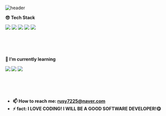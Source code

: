 ![header](https://capsule-render.vercel.app/api?type=waving&color=default(#f6c1ce)&height=300&section=header&text=HyewonShin&fontSize=90)


<strong>😎 Tech Stack</strong></br>

<img src="https://img.shields.io/badge/html-E34F26?style=for-the-badge&logo=html5&logoColor=white"> <img src="https://img.shields.io/badge/css-1572B6?style=for-the-badge&logo=css3&logoColor=white"> <img src="https://img.shields.io/badge/JAVA-007396?style=for-the-badge&logo=java&logoColor=white"> <img src="https://img.shields.io/badge/Spring-6DB33F?style=for-the-badge&logo=Spring&logoColor=white"> <img src="https://img.shields.io/badge/oracle-F80000?style=for-the-badge&logo=oracle&logoColor=white">
<br/>
<br/>
<br/>
<br/>
<br/>

<strong>🌱 I’m currently learning<strong><br/>
 
<img src="https://img.shields.io/badge/JavaScript-F7DF1E?style=flat-square&logo=JavaScript&logoColor=white"/>
<img src="https://img.shields.io/badge/Node.js-339933?style=flat-square&logo=Node.js&logoColor=white"/>
<img src="https://img.shields.io/badge/Python-3766AB?style=flat-square&logo=Python&logoColor=white"/>
<br/>
<br/>
<br/>
<br/>
<br/>
 
- 📫 How to reach me: rusy7225@naver.com
- ⚡ fact: I LOVE CODING! I WILL BE A GOOD SOFTWARE DEVELOPER!😋

 <br/>
<br/>
<br/>
<br/>
<br/>

